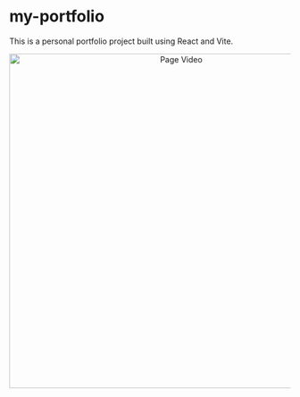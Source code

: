 # my-portfolio

This is a personal portfolio project built using React and Vite.

<p align="center">
  <img src="assets/projects/video.gif" alt="Page Video" width="600"/>

</p>

